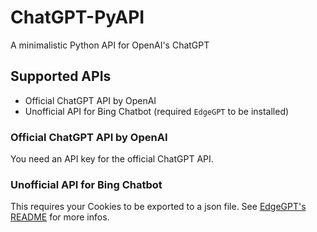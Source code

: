 # ChatGPT-PyAPI

A minimalistic Python API for OpenAI's ChatGPT

## Supported APIs

- Official ChatGPT API by OpenAI
- Unofficial API for Bing Chatbot (required `EdgeGPT` to be installed)

### Official ChatGPT API by OpenAI

You need an API key for the official ChatGPT API.

### Unofficial API for Bing Chatbot

This requires your Cookies to be exported to a json file. See [EdgeGPT's README](https://github.com/acheong08/EdgeGPT) for more infos.
